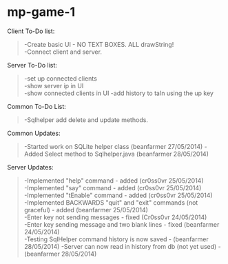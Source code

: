 mp-game-1
=========

Client To-Do list:  
>-Create basic UI - NO TEXT BOXES. ALL drawString!  
>-Connect client and server.  

Server To-Do list:  
>-set up connected clients  
>-show server ip in UI  
>-show connected clients in UI
>-add history to taIn using the up key																																	  

Common To-Do List:
>-Sqlhelper add delete and update methods.

Common Updates:
>-Started work on SQLite helper class (beanfarmer 27/05/2014)
>-Added Select method to Sqlhelper.java (beanfarmer 28/05/2014)

Server Updates:  
>-Implemented "help" command - added (cr0ss0vr 25/05/2014)  
>-Implemented "say" command - added (cr0ss0vr 25/05/2014)  
>-Implemented "tEnable" command - added (cr0ss0vr 25/05/2014)                         
>-Implemented BACKWARDS "quit" and "exit" commands (not graceful) - added (beanfarmer 25/05/2014)  
>-Enter key not sending messages - fixed (Cr0ss0vr 24/05/2014)  
>-Enter key sending message and two blank lines - fixed (beanfarmer 24/05/2014)  					
>-Testing SqlHelper command history is now saved - (beanfarmer 28/05/2014)
>-Server can now read in history from db (not yet used) - (beanfarmer 28/05/2014)
